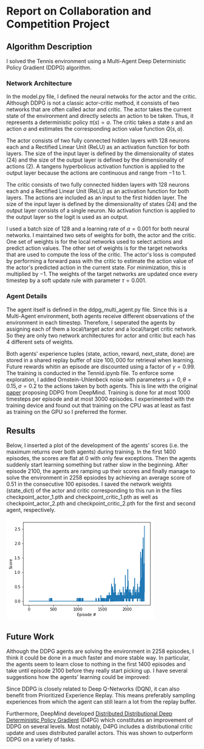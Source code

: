 # Report on Collaboration and Competition Project

## Algorithm Description

I solved the Tennis environment using a Multi-Agent Deep Deterministic Policy Gradient (DDPG) algorithm.

### **Network Architecture**
In the model.py file, I defined the neural netwoks for the actor and the critic. Although DDPG is not a classic actor-critic method, it consists of two networks that are often called actor and critic. The actor takes the current state of the environment and directly selects an action to be taken. Thus, it represents a deterministic policy $\pi(s) = a$. The critic takes a state $s$ and an action $a$ and estimates the corresponding action value function $Q(s, a)$.
 
 The actor consists of two fully connected hidden layers with $128$ neurons each and a Rectified Linear Unit (ReLU) as an activation function for both layers. The size of the input layer is defined by the dimensionality of states ($24$) and the size of the output layer is defined by the dimensionality of actions ($2$). A tangens hyperbolicus activation function is applied to the output layer because the actions are continuous and range from $-1$ to $1$. 
 
 The critic consists of two fully connected hidden layers with $128$ neurons each and a Rectified Linear Unit (ReLU) as an activation function for both layers. The actions are included as an input to the first hidden layer. The size of the input layer is defined by the dimensionality of states ($24$) and the output layer consists of a single neuron. No activation function is applied to the output layer so the logit is used as an output. 

 I used a batch size of $128$ and a learning rate of $\alpha=0.001$ for both neural networks. I maintained two sets of weights for both, the actor and the critic. One set of weights is for the local networks used to select actions and predict action values. The other set of weights is for the target networks that are used to compute the loss of the critic. The actor's loss is computed by performing a forward pass with the critic to estimate the action value of the actor's predicted action in the current state. For minimization, this is multiplied by $-1$. The weights of the target networks are updated once every timestep by a soft update rule with parameter $\tau=0.001$.

### **Agent Details**

The agent itself is defined in the ddpg_multi_agent.py file.  Since this is a Multi-Agent environment, both agents receive different observations of the environment in each timestep. Therefore, I seperated the agents by assigning each of them a local/target actor and a local/target critic network. So they are only two network architectures for actor and critic but each has 4 different sets of weights.

Both agents' experience tuples (state, action, reward, next_state, done) are stored in a shared replay buffer of size $100,000$ for retrieval when learning. Future rewards whitin an episode are discounted using a factor of $\gamma=0.99$. The training is conducted in the Tennid.ipynb file. To enforce some exploration, I added Ornstein-Uhlenbeck noise with parameters $\mu=0,\theta=0.15, \sigma=0.2$ to the actions taken by both agents. This is line with the original [paper](https://arxiv.org/pdf/1509.02971.pdf) proposing DDPG from DeepMind. Training is done for at most $1000$ timesteps per episode and at most $3000$ episodes. I experimented with the training device and found out that training on the CPU was at least as fast as training on the GPU so I preferred the former.

## Results

Below, I inserted a plot of the development of the agents' scores (i.e. the maximum returns over both agents) during training. In the first $1400$ episodes, the scores are flat at $0$ with only few exceptions. Then the agents suddenly start learning something but rather slow in the beginning. After episode $2100$, the agents are ramping up their scores and finally manage to solve the environment in $2258$ epsiodes by achieving an average score of $0.51$ in the consecutive $100$ episodes. I saved the network weights (state_dict) of the actor and critic corresponding to this run in the files checkpoint_actor_1.pth and checkpoint_critic_1.pth as well as checkpoint_actor_2.pth and checkpoint_critic_2.pth for the first and second agent, respectively.

[image1]: rewards.png "Rewards"

![Rewards][image1]

## Future Work

 Although the DDPG agents are solving the environment in $2258$ episodes, I think it could be done in a much faster and more stable way. In particular, the agents seem to learn close to nothing in the first $1400$ episodes and take until episode $2100$ before they really start picking up. I have several suggestions how the agents' learning could be improved:

Since DDPG is closely related to Deep Q-Networks (DQN), it can also benefit from Prioritized Experience Replay. This means preferably sampling experiences from which the agent can still learn a lot from the replay buffer. 

Furthermore, DeepMind developed [Distributed Distributional Deep Deterministic Policy Gradient](https://arxiv.org/pdf/1804.08617.pdf) (D4PG) which constitutes an improvement of DDPG on several levels. Most notably, D4PG includes a distributional critic update and uses distributed parallel actors. This was shown to outperform DDPG on a variety of tasks.